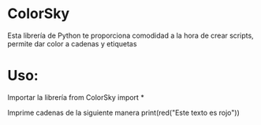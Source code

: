 # ColorSky
Esta librería de Python te proporciona comodidad a la hora de crear scripts, permite dar color a cadenas y etiquetas
<p><h1>Uso:</h1></p>
<p>Importar la librería
from ColorSky import *
<p>Imprime cadenas de la siguiente manera
print(red("Este texto es rojo"))
